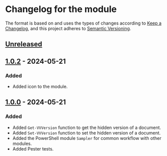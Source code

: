 # Changelog for the module

The format is based on and uses the types of changes according to [Keep a Changelog](https://keepachangelog.com/en/1.0.0/), and this project adheres to [Semantic Versioning](https://semver.org/spec/v2.0.0.html).

## [Unreleased]

## [1.0.2] - 2024-05-21

### Added

-   Added icon to the module.

## [1.0.0] - 2024-05-21

### Added

-   Added `Get-VVVersion` function to get the hidden version of a document.
-   Added `Set-VVVersion` function to set the hidden version of a document.
-   Added the PowerShell module `Sampler` for common workflow with other modules.
-   Added Pester tests.

[Unreleased]: https://github.com/PalmEmanuel/VeilVer/compare/v1.0.2...HEAD

[1.0.2]: https://github.com/PalmEmanuel/VeilVer/compare/v1.0.1...v1.0.2

[1.0.1]: https://github.com/PalmEmanuel/VeilVer/compare/v1.0.0...v1.0.1

[1.0.0]: https://github.com/PalmEmanuel/VeilVer/compare/e4f82adc1a54930012465b1fde6b5397d7f04c50...v1.0.0

